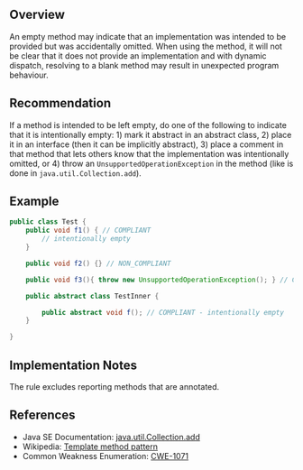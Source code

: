 ## Overview

An empty method may indicate that an implementation was intended to be provided but was accidentally omitted. When using the method, it will not be clear that it does not provide an implementation and with dynamic dispatch, resolving to a blank method may result in unexpected program behaviour.

## Recommendation

If a method is intended to be left empty, do one of the following to indicate that it is intentionally empty: 1) mark it abstract in an abstract class, 2) place it in an interface (then it can be implicitly abstract), 3) place a comment in that method that lets others know that the implementation was intentionally omitted, or 4) throw an `UnsupportedOperationException` in the method (like is done in `java.util.Collection.add`).

## Example

```java
public class Test {
    public void f1() { // COMPLIANT
        // intentionally empty
    }

    public void f2() {} // NON_COMPLIANT

    public void f3(){ throw new UnsupportedOperationException(); } // COMPLIANT

    public abstract class TestInner {

        public abstract void f(); // COMPLIANT - intentionally empty
    }

}
```

## Implementation Notes

The rule excludes reporting methods that are annotated.

## References
- Java SE Documentation: [java.util.Collection.add](https://docs.oracle.com/en/java/javase/20/docs/api/java.base/java/util/Collection.html#add(E))
- Wikipedia: [Template method pattern](https://en.wikipedia.org/wiki/Template_method_pattern)
- Common Weakness Enumeration: [CWE-1071](https://cwe.mitre.org/data/definitions/1071.html)
